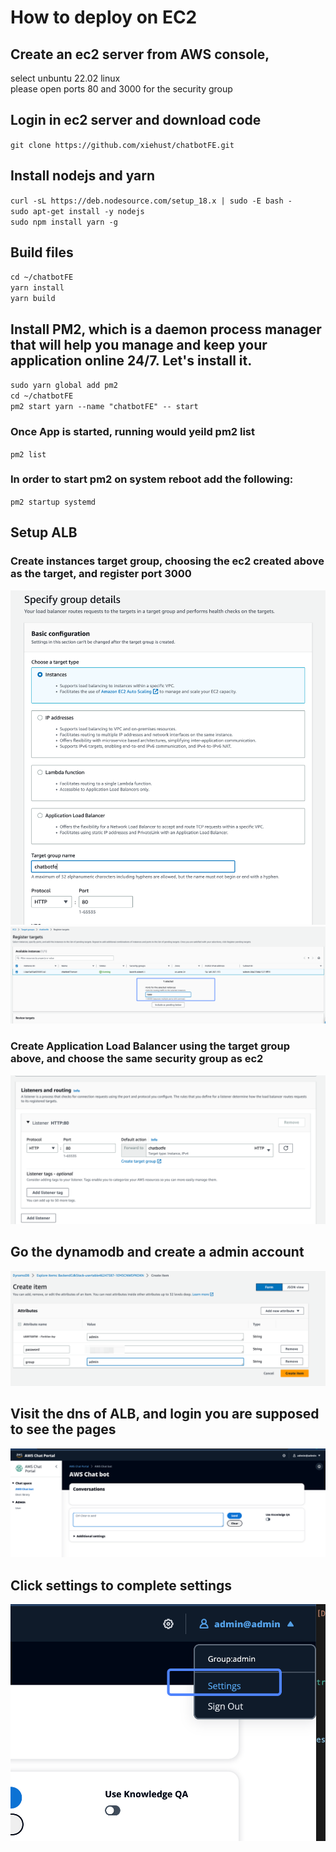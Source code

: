 # How to deploy on EC2  
## Create an ec2 server from AWS console,
select unbuntu 22.02 linux  
please open ports 80 and 3000 for the security group
## Login in ec2 server and download code  
`git clone https://github.com/xiehust/chatbotFE.git`  

## Install nodejs and yarn
`curl -sL https://deb.nodesource.com/setup_18.x | sudo -E bash -`  
`sudo apt-get install -y nodejs`  
`sudo npm install yarn -g`  

## Build files  
`cd ~/chatbotFE`   
`yarn install`  
`yarn build`  

## Install PM2, which is a daemon process manager that will help you manage and keep your application online 24/7. Let's install it.  
`sudo yarn global add pm2`  
`cd ~/chatbotFE`  
`pm2 start yarn --name "chatbotFE" -- start`  
### Once App is started, running would yeild pm2 list  
`pm2 list`  
### In order to start pm2 on system reboot add the following:  
`pm2 startup systemd`    

## Setup ALB  
### Create instances target group, choosing the ec2 created above as the target, and register port 3000   
![Alt text](image.png)  
![Alt text](image-3.png)  
### Create Application Load Balancer using the target group above, and choose the same security group as ec2  
![Alt text](image-2.png)  

## Go the dynamodb and create a admin account  
![Alt text](image-1.png)  

## Visit the dns of ALB, and login you are supposed to see the pages   
![Alt text](image-4.png)  

## Click settings to complete settings  
![Alt text](image-5.png)